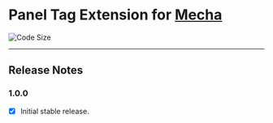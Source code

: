 Panel Tag Extension for [Mecha](https://github.com/mecha-cms/mecha)
===================================================================

![Code Size](https://img.shields.io/github/languages/code-size/mecha-cms/x.panel.tag?color=%23444&style=for-the-badge)

---

Release Notes
-------------

### 1.0.0

 - [x] Initial stable release.